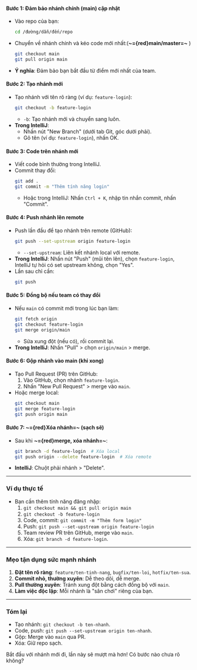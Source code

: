  
#### Bước 1: Đảm bảo nhánh chính (main) cập nhật
- Vào repo của bạn:
  ```bash
  cd /đường/dẫn/đến/repo
  ```
- Chuyển về nhánh chính và kéo code mới nhất:(**~={red}main/master=~** )
  ```bash
  git checkout main
  git pull origin main
  ```
- **Ý nghĩa**: Đảm bảo bạn bắt đầu từ điểm mới nhất của team.

#### Bước 2: Tạo nhánh mới
- Tạo nhánh với tên rõ ràng (ví dụ: `feature-login`):
  ```bash
  git checkout -b feature-login
  ```
  - `-b`: Tạo nhánh mới và chuyển sang luôn.
- **Trong IntelliJ**: 
  - Nhấn nút "New Branch" (dưới tab Git, góc dưới phải).
  - Gõ tên (ví dụ: `feature-login`), nhấn OK.

#### Bước 3: Code trên nhánh mới
- Viết code bình thường trong IntelliJ.
- Commit thay đổi:
  ```bash
  git add .
  git commit -m "Thêm tính năng login"
  ```
  - Hoặc trong IntelliJ: Nhấn `Ctrl + K`, nhập tin nhắn commit, nhấn "Commit".

#### Bước 4: Push nhánh lên remote
- Push lần đầu để tạo nhánh trên remote (GitHub):
  ```bash
  git push --set-upstream origin feature-login
  ```
  - `--set-upstream`: Liên kết nhánh local với remote.
- **Trong IntelliJ**: Nhấn nút "Push" (mũi tên lên), chọn `feature-login`, IntelliJ tự hỏi có set upstream không, chọn "Yes".
- Lần sau chỉ cần:
  ```bash
  git push
  ```

#### Bước 5: Đồng bộ nếu team có thay đổi
- Nếu `main` có commit mới trong lúc bạn làm:
  ```bash
  git fetch origin
  git checkout feature-login
  git merge origin/main
  ```
  - Sửa xung đột (nếu có), rồi commit lại.
- **Trong IntelliJ**: Nhấn "Pull" > chọn `origin/main` > merge.

#### Bước 6: Gộp nhánh vào main (khi xong)
- Tạo Pull Request (PR) trên GitHub:
  1. Vào GitHub, chọn nhánh `feature-login`.
  2. Nhấn "New Pull Request" > merge vào `main`.
- Hoặc merge local:
  ```bash
  git checkout main
  git merge feature-login
  git push origin main
  ```

#### Bước 7: **~={red}Xóa nhánh=~** (sạch sẽ)
- Sau khi **~={red}merge, xóa nhánh=~**:
  ```bash
  git branch -d feature-login  # Xóa local
  git push origin --delete feature-login  # Xóa remote
  ```
- **IntelliJ**: Chuột phải nhánh > "Delete".

---

### Ví dụ thực tế
- Bạn cần thêm tính năng đăng nhập:
  1. `git checkout main && git pull origin main`
  2. `git checkout -b feature-login`
  3. Code, commit: `git commit -m "Thêm form login"`
  4. Push: `git push --set-upstream origin feature-login`
  5. Team review PR trên GitHub, merge vào `main`.
  6. Xóa: `git branch -d feature-login`.

---

### Mẹo tận dụng sức mạnh nhánh
1. **Đặt tên rõ ràng**: `feature/ten-tinh-nang`, `bugfix/ten-loi`, `hotfix/ten-sua`.
2. **Commit nhỏ, thường xuyên**: Dễ theo dõi, dễ merge.
3. **Pull thường xuyên**: Tránh xung đột bằng cách đồng bộ với `main`.
4. **Làm việc độc lập**: Mỗi nhánh là "sân chơi" riêng của bạn.

---

### Tóm lại
- Tạo nhánh: `git checkout -b ten-nhanh`.
- Code, push: `git push --set-upstream origin ten-nhanh`.
- Gộp: Merge vào `main` qua PR.
- Xóa: Giữ repo sạch.

Bắt đầu với nhánh mới đi, lần này sẽ mượt mà hơn! Có bước nào chưa rõ không?